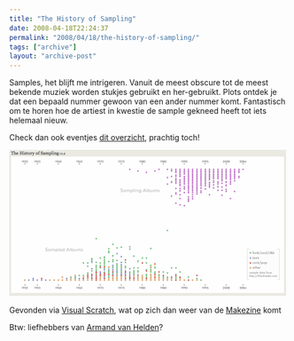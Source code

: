 ```yaml
---
title: "The History of Sampling"
date: 2008-04-18T22:24:37
permalink: "2008/04/18/the-history-of-sampling/"
tags: ["archive"]
layout: "archive-post"
---
```

Samples, het blijft me intrigeren. Vanuit de meest obscure tot de meest bekende muziek worden stukjes gebruikt en her-gebruikt. Plots ontdek je dat een bepaald nummer gewoon van een ander nummer komt. Fantastisch om te horen hoe de artiest in kwestie de sample gekneed heeft tot iets helemaal nieuw.

Check dan ook eventjes [dit overzicht](http://jklabs.net/projects/samplinghistory/ "http://jklabs.net/projects/samplinghistory/"), prachtig toch!

[![](/images/blog/2008/04/afbeelding-11.png "History of Sampling")](http://jklabs.net/projects/samplinghistory/ "http://jklabs.net/projects/samplinghistory/")

Gevonden via [Visual Scratch](http://jklabs.net/projects/visualscratch/description.html "http://jklabs.net/projects/visualscratch/description.html"), wat op zich dan weer van de [Makezine](http://blog.makezine.com/archive/2008/04/visual_scratch_turntablis.html?CMP=OTC-0D6B48984890 "http://blog.makezine.com/archive/2008/04/visual_scratch_turntablis.html?CMP=OTC-0D6B48984890") komt

Btw: liefhebbers van [Armand van Helden](http://palmsout.blogspot.com/2008/04/sample-wednesday-40-armand-van-helden.html "http://palmsout.blogspot.com/2008/04/sample-wednesday-40-armand-van-helden.html")?

